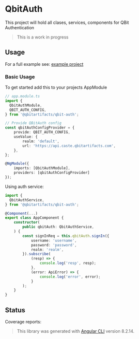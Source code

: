 # QbitAuth

This project will hold all clases, services, components for QBit Authentication

> This is a work in progress

## Usage

For a full example see: [example project]()

### Basic Usage

To get started add this to your projects AppModule

```typescript
// app.module.ts
import {
  QbitAuthModule,
  QBIT_AUTH_CONFIG,
} from '@qbitartifacts/qbit-auth';

// Provide QBitAuth config
const qbitAuthConfigProvider = {
    provide: QBIT_AUTH_CONFIG,
    useValue: {
        realm: 'default',
        url: 'https://api.caste.qbitartifacts.com',
    },
};

@NgModule({
    imports: [QbitAuthModule],
    providers: [qbitAuthConfigProvider]
});
```

Using auth service:

```typescript
import {
  QbitAuthService,
} from '@qbitartifacts/qbit-auth';

@Component(...)
export class AppComponent {
    constructor(
        public qbitAuth: QbitAuthService,
    ) {
        const signInReq = this.qbitAuth.signIn({
            username: 'username',
            password: 'password',
            realm: 'realm',
        }).subscribe(
            (resp) => {
                console.log('resp', resp);
            },
            (error: ApiError) => {
                console.log('error', error);
            }
        );
    }
}
```

## Status

Coverage reports:

<!-- BADGES_START -->

<!-- BADGES_END -->

> This library was generated with [Angular CLI](https://github.com/angular/angular-cli) version 8.2.14.
